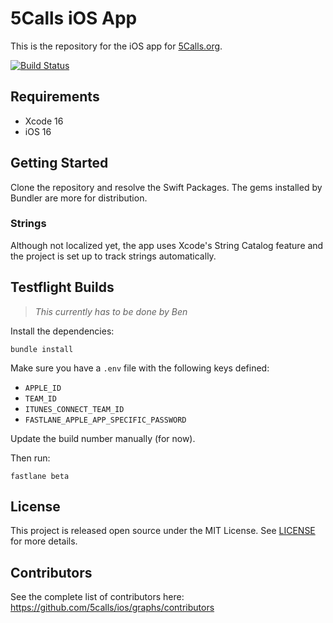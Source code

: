# 5Calls iOS App

This is the repository for the iOS app for [5Calls.org](https://5calls.org).

[![Build Status](https://app.bitrise.io/app/d786d837d94f6410/status.svg?token=BTL78uVY_9iE4XCx-iTekQ&branch=main)](https://app.bitrise.io/app/d786d837d94f6410)

## Requirements

- Xcode 16
- iOS 16

## Getting Started

Clone the repository and resolve the Swift Packages. The gems installed by Bundler are more for distribution.

### Strings

Although not localized yet, the app uses Xcode's String Catalog feature and the project is set up to track strings automatically.

## Testflight Builds

> _This currently has to be done by Ben_

Install the dependencies:

```
bundle install
```

Make sure you have a `.env` file with the following keys defined:

- `APPLE_ID`
- `TEAM_ID`
- `ITUNES_CONNECT_TEAM_ID`
- `FASTLANE_APPLE_APP_SPECIFIC_PASSWORD`

Update the build number manually (for now).

Then run:

```
fastlane beta
```

## License

This project is released open source under the MIT License. See [LICENSE](https://raw.githubusercontent.com/5calls/ios/master/LICENSE) for more details.

## Contributors

See the complete list of contributors here: https://github.com/5calls/ios/graphs/contributors
